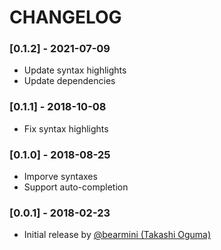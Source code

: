# CHANGELOG

### [0.1.2] - 2021-07-09

- Update syntax highlights
- Update dependencies

### [0.1.1] - 2018-10-08

- Fix syntax highlights

### [0.1.0] - 2018-08-25

- Imporve syntaxes
- Support auto-completion

### [0.0.1] - 2018-02-23

- Initial release by [@bearmini (Takashi Oguma)](https://github.com/bearmini)

